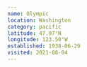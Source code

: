 ```yaml
---
name: Olympic
location: Washington
category: pacific
latitude: 47.97°N
longitude: 123.50°W
established: 1938-06-29
visited: 2021-08-04
---
```

